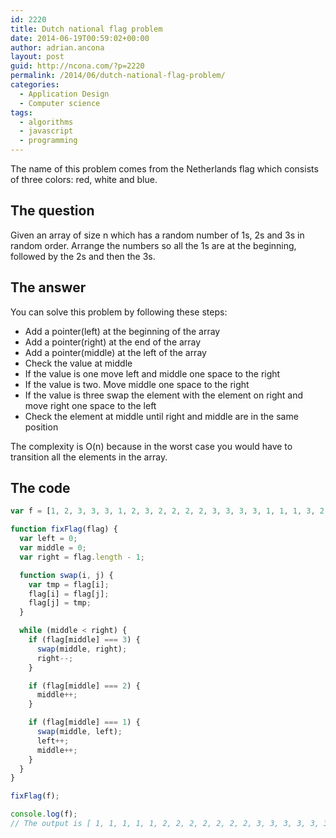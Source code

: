 ```yaml
---
id: 2220
title: Dutch national flag problem
date: 2014-06-19T00:59:02+00:00
author: adrian.ancona
layout: post
guid: http://ncona.com/?p=2220
permalink: /2014/06/dutch-national-flag-problem/
categories:
  - Application Design
  - Computer science
tags:
  - algorithms
  - javascript
  - programming
---
```

The name of this problem comes from the Netherlands flag which consists of three colors: red, white and blue.

## The question

Given an array of size n which has a random number of 1s, 2s and 3s in random order. Arrange the numbers so all the 1s are at the beginning, followed by the 2s and then the 3s.

<!--more-->

## The answer

You can solve this problem by following these steps:

  * Add a pointer(left) at the beginning of the array
  * Add a pointer(right) at the end of the array
  * Add a pointer(middle) at the left of the array
  * Check the value at middle
  * If the value is one move left and middle one space to the right
  * If the value is two. Move middle one space to the right
  * If the value is three swap the element with the element on right and move right one space to the left
  * Check the element at middle until right and middle are in the same position

The complexity is O(n) because in the worst case you would have to transition all the elements in the array.

## The code

```js
var f = [1, 2, 3, 3, 3, 1, 2, 3, 2, 2, 2, 2, 3, 3, 3, 3, 1, 1, 1, 3, 2];

function fixFlag(flag) {
  var left = 0;
  var middle = 0;
  var right = flag.length - 1;

  function swap(i, j) {
    var tmp = flag[i];
    flag[i] = flag[j];
    flag[j] = tmp;
  }

  while (middle < right) {
    if (flag[middle] === 3) {
      swap(middle, right);
      right--;
    }

    if (flag[middle] === 2) {
      middle++;
    }

    if (flag[middle] === 1) {
      swap(middle, left);
      left++;
      middle++;
    }
  }
}

fixFlag(f);

console.log(f);
// The output is [ 1, 1, 1, 1, 1, 2, 2, 2, 2, 2, 2, 2, 3, 3, 3, 3, 3, 3, 3, 3, 3 ]
```
